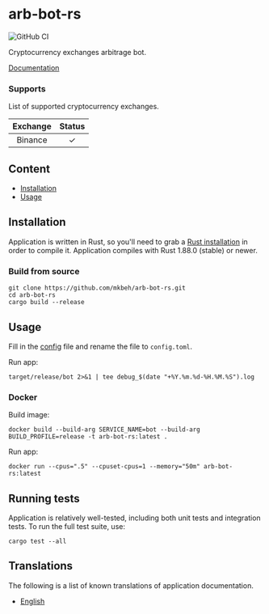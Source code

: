 # arb-bot-rs

![GitHub CI](https://github.com/mkbeh/arb-bot-rs/actions/workflows/ci.yml/badge.svg)

Cryptocurrency exchanges arbitrage bot.

[Documentation](https://github.com/mkbeh/arb-bot-rs/tree/main/docs)

### Supports

List of supported cryptocurrency exchanges.

| Exchange | Status  |
|:--------:|:-------:|
| Binance  | &check; |

## Content

* [Installation](#installation)
* [Usage](#usage)

## Installation

Application is written in Rust, so you'll need to grab a
[Rust installation](https://www.rust-lang.org/) in order to compile it.
Application compiles with Rust 1.88.0 (stable) or newer.

### Build from source

```shell
git clone https://github.com/mkbeh/arb-bot-rs.git
cd arb-bot-rs
cargo build --release
```

## Usage

Fill in the [config](https://github.com/mkbeh/arb-bot-rs/blob/main/config.example.toml) file and rename the file to
`config.toml`.

Run app:

```shell
target/release/bot 2>&1 | tee debug_$(date "+%Y.%m.%d-%H.%M.%S").log
```

### Docker

Build image:

```shell
docker build --build-arg SERVICE_NAME=bot --build-arg BUILD_PROFILE=release -t arb-bot-rs:latest .
```

Run app:

```shell
docker run --cpus=".5" --cpuset-cpus=1 --memory="50m" arb-bot-rs:latest
```

## Running tests

Application is relatively well-tested, including both unit tests and integration tests. To run the full test suite, use:

```shell
cargo test --all
```

## Translations

The following is a list of known translations of application documentation.

* [English](https://github.com/mkbeh/arb-bot-rs/tree/main/docs/en)
